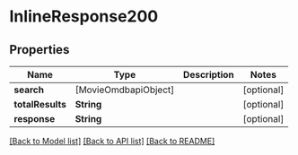 # InlineResponse200

## Properties
Name | Type | Description | Notes
------------ | ------------- | ------------- | -------------
**search** | [MovieOmdbapiObject] |  | [optional] 
**totalResults** | **String** |  | [optional] 
**response** | **String** |  | [optional] 

[[Back to Model list]](../README.md#documentation-for-models) [[Back to API list]](../README.md#documentation-for-api-endpoints) [[Back to README]](../README.md)


